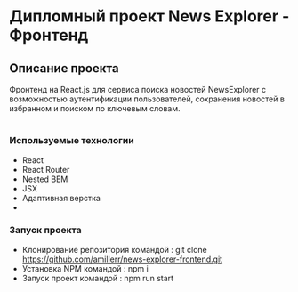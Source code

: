 #  Дипломный проект News Explorer - Фронтенд

## Описание проекта

Фронтенд на React.js для сервиса поиска новостей NewsExplorer с возможностью аутентификации пользователей, сохранения новостей в избранном и поиском по ключевым словам.
#

### Используемые технологии

- React
- React Router
- Nested BEM
- JSX
- Адаптивная верстка
- 
### Запуск проекта

- Клонирование репозитория командой : git clone https://github.com/amillerr/news-explorer-frontend.git
- Установка NPM командой : npm i
- Запуск проект командой : npm run start
